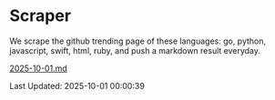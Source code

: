# Scraper

We scrape the github trending page of these languages: go, python, javascript, swift, html, ruby, and push a markdown result everyday.

[2025-10-01.md](https://github.com/henson/Scraper/blob/master/2025-10-01.md)

Last Updated: 2025-10-01 00:00:39